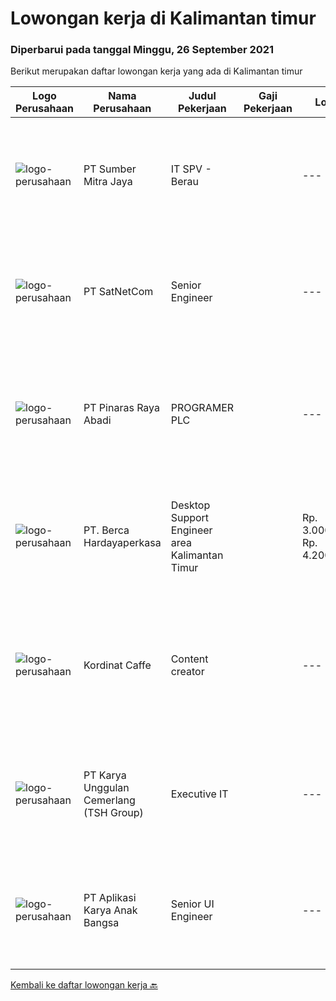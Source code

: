
  # Lowongan kerja di Kalimantan timur

  ### Diperbarui pada tanggal Minggu, 26 September 2021

  Berikut merupakan daftar lowongan kerja yang ada di Kalimantan timur

  |Logo Perusahaan | Nama Perusahaan | Judul Pekerjaan | Gaji Pekerjaan | Lokasi | Deskripsi | Tanggal diunggah | Pranala |
  | -------------- | --------------- | --------------- | --------- | --------- | -------------- | ------- | ----------- |
  |![logo-perusahaan](https://image-service-cdn.seek.com.au/f0ba1595e90ec5243d43e958e1c29680e7a44894/ee4dce1061f3f616224767ad58cb2fc751b8d2dc)|PT Sumber Mitra Jaya|IT SPV - Berau||---|Kalimantan Timur|Requirement: Candidate must possess at least Diploma, Bachelor's Degree in Computer Science/Information Technology or equivalent. Required...|Sabtu, 25 September 2021|https://www.jobstreet.co.id/id/job/it-spv-berau-3629911?token=0~0eabba64-39e6-470d-ae7f-21e1a13f8804&sectionRank=1&jobId=jobstreet-id-job-3629911|
|![logo-perusahaan](https://image-service-cdn.seek.com.au/6108f58b8d52b8e5523830ee4b11d6074377e515/ee4dce1061f3f616224767ad58cb2fc751b8d2dc)|PT SatNetCom|Senior Engineer||---|Kalimantan Timur|Requirements: Has strong leadership Experiences 3 - 5 years for ISP / System Integrator / Internet Industry Good attitude and good communication...|Kamis, 23 September 2021|https://www.jobstreet.co.id/id/job/senior-engineer-3628593?token=0~0eabba64-39e6-470d-ae7f-21e1a13f8804&sectionRank=2&jobId=jobstreet-id-job-3628593|
|![logo-perusahaan](https://image-service-cdn.seek.com.au/3e7e682ddab17698535d57dbda78ce5b8709aa55/ee4dce1061f3f616224767ad58cb2fc751b8d2dc)|PT Pinaras Raya Abadi|PROGRAMER PLC||---|Balikpapan|Tanggung Jawab pekerjaan Programer PLC : Melakukan Programming PLC terutama Merk. Melakukan Pekerjaan Instalasi Peralatan Instrumentasi....|Sabtu, 18 September 2021|https://www.jobstreet.co.id/id/job/programer-plc-3617185?token=0~0eabba64-39e6-470d-ae7f-21e1a13f8804&sectionRank=3&jobId=jobstreet-id-job-3617185|
|![logo-perusahaan](https://image-service-cdn.seek.com.au/0c900ac2b5b1a2cf9bee651ce5d069e68ff14c92/ee4dce1061f3f616224767ad58cb2fc751b8d2dc)|PT. Berca Hardayaperkasa|Desktop Support Engineer area Kalimantan Timur||Rp. 3.000.000-Rp. 4.200.000|Kalimantan Timur|Delivery the implementation and provide PC, Printer, and Networking Analyze and diagnose technical issues and give fast problem resolution Technical...|Jumat, 10 September 2021|https://www.jobstreet.co.id/id/job/desktop-support-engineer-area-kalimantan-timur-3614796?token=0~0eabba64-39e6-470d-ae7f-21e1a13f8804&sectionRank=4&jobId=jobstreet-id-job-3614796|
|![logo-perusahaan](https://us.123rf.com/450wm/pavelstasevich/pavelstasevich1811/pavelstasevich181101027/112815900-stock-vector-no-image-available-icon-flat-vector.jpg?ver=6)|Kordinat Caffe|Content creator||---|Samarinda|Deskripsi Pekerjaan:1. Membuat visual konten tekstil2. Bertanggung jawab atas semua keluaran visual grafis3. Mengumpulkan ide dan data via riset demi...|Senin, 30 Agustus 2021|https://www.jobstreet.co.id/id/job/content-creator-3614179?token=0~0eabba64-39e6-470d-ae7f-21e1a13f8804&sectionRank=5&jobId=jobstreet-id-job-3614179|
|![logo-perusahaan](https://image-service-cdn.seek.com.au/31bf3b7463dda7b016768aa96dbddf9149e67f52/ee4dce1061f3f616224767ad58cb2fc751b8d2dc)|PT Karya Unggulan Cemerlang (TSH Group)|Executive IT||---|Kutai Barat|Candidate must possess at least a Bachelor's Degree, Computer Science/Information Technology or equivalent. Able to do internet point to point...|Sabtu, 28 Agustus 2021|https://www.jobstreet.co.id/id/job/executive-it-3612876?token=0~0eabba64-39e6-470d-ae7f-21e1a13f8804&sectionRank=6&jobId=jobstreet-id-job-3612876|
|![logo-perusahaan](https://image-service-cdn.seek.com.au/61fee6d575813205fa11fdf39218fe12ccb4991f/ee4dce1061f3f616224767ad58cb2fc751b8d2dc)|PT Aplikasi Karya Anak Bangsa|Senior UI Engineer||---|Balikpapan|About the RoleAre you interested in building next gen collaboration tools alongside a world class engineering team? Or defining the best platform with...|Selasa, 14 September 2021|https://www.jobstreet.co.id/id/job/senior-ui-engineer-1029057079?token=0~0eabba64-39e6-470d-ae7f-21e1a13f8804&sectionRank=7&jobId=jobstreet-id-job-1029057079|


  [Kembali ke daftar lowongan kerja 🔙](../README.md#daftar-lowongan-kerja)
  